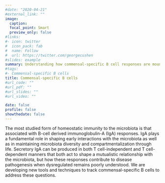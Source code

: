 ```yaml
---
#date: "2020-04-21" 
#external_link: ""
image:
  caption:
  focal_point: Smart
  preview_only: false
#links:
#- icon: twitter
#  icon_pack: fab
#  name: Follow
#  url: https://twitter.com/georgecushen
#slides: example
summary: Understanding how commensal-specific B cell responses are mounted and regulated
#tags:
#- Commensal-specific B cells
title: Commensal-specific B cells
#url_code: ""
#url_pdf: ""
#url_slides: ""
#url_video: ""

date: false
profile: false
showthedate: false
---
```


The most studied form of homeostatic immunity to the microbiota is that associated with B-cell derived immunoglobulin-A (IgA) responses. IgA plays a fundamental role in shaping early interactions with the microbiota as well as in maintaining microbiota diversity and compartmentalization through life. Secretory IgA can be produced in both T cell-independent and T cell-dependent manners that both act to shape a mutualistic relationship with the microbiota, but how these responses contribute to disease pathogenesis when dysregulated remains poorly understood. We are developing new tools and techniques to track commensal-specific B cells to address these questions.


